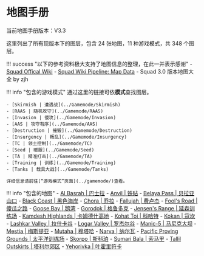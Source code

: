 # 地图手册

当前地图手册版本：V3.3

这里列出了所有现版本下的图层，包含 24 张地图，11 种游戏模式，共 348 个图层。

!!! success "以下的参考资料极大支持了地图信息的整理，在此一并表示感谢"
    - [Squad Offical Wiki](https://squad.fandom.com/wiki/Squad_Wiki)
    - [Squad Wiki Pipeline: Map Data](https://github.com/Squad-Wiki-Editorial/squad-wiki-pipeline-map-data)
    - Squad 3.0 版本地图大全 by zjh

!!! info "包含的游戏模式"
    通过这里的链接可依**模式**查找图层。

    - [Skirmish | 遭遇战](../Gamemode/Skirmish)
    - [RAAS | 随机攻守](../Gamemode/RAAS)
    - [Invasion | 侵攻](../Gamemode/Invasion)
    - [AAS | 攻守有序](../Gamemode/AAS)
    - [Destruction | 摧毁](../Gamemode/Destruction)
    - [Insurgency | 叛乱](../Gamemode/Insurgency)
    - [TC | 领土控制](../Gamemode/TC)
    - [Seed | 暖服](../Gamemode/Seed)
    - [TA | 精准打击](../Gamemode/TA)
    - [Training | 训练](../Gamemode/Training)
    - [Tanks | 载具大战](../Gamemode/Tanks)
    
    详细信息请前往[“游戏模式”页面](../gamemode/)查看。

!!! info "包含的地图"
    - [Al Basrah | 巴士拉](./Al_Basrah)
    - [Anvil | 铁砧](./Anvil)
    - [Belaya Pass | 贝拉亚山口](./Belaya_Pass)
    - [Black Coast | 黑色海岸](./Black_Coast)
    - [Chora | 乔拉](./Chora)
    - [Fallujah | 费卢杰](./Fallujah)
    - [Fool's Road | 傻瓜之路](./Fools_Road)
    - [Goose Bay | 鹅湾](./Goose_Bay)
    - [Gorodok | 格鲁多克](./Gorodok)
    - [Jensen's Range | 延森训练场](./Jensens_Range)
    - [Kamdesh Highlands | 卡姆德什高地](./Kamdesh_Highlands)
    - [Kohat Toi | 科哈特](./Kohat_Toi)
    - [Kokan | 寇坎](./Kokan)
    - [Lashkar Valley | 拉什卡谷](./Lashkar_Valley)
    - [Logar Valley | 罗杰尔谷](./Logar_Valley)
    - [Manic-5 | 马尼克大坝](./Manic-5)
    - [Mestia | 梅斯提亚](./Mestia)
    - [Mutaha | 穆塔哈](./Mutaha)
    - [Narva | 纳尔瓦](./Narva)
    - [Pacific Proving Grounds | 太平洋训练场](./Pacific_Proving_Grounds)
    - [Skorpo | 斯科珀](./Skorpo)
    - [Sumari Bala | 索马里](./Sumari_Bala)
    - [Tallil Outskirts | 塔利尔郊区](./Tallil_Outskirts)
    - [Yehorivka | 叶霍里符卡](./Yehorivka)
